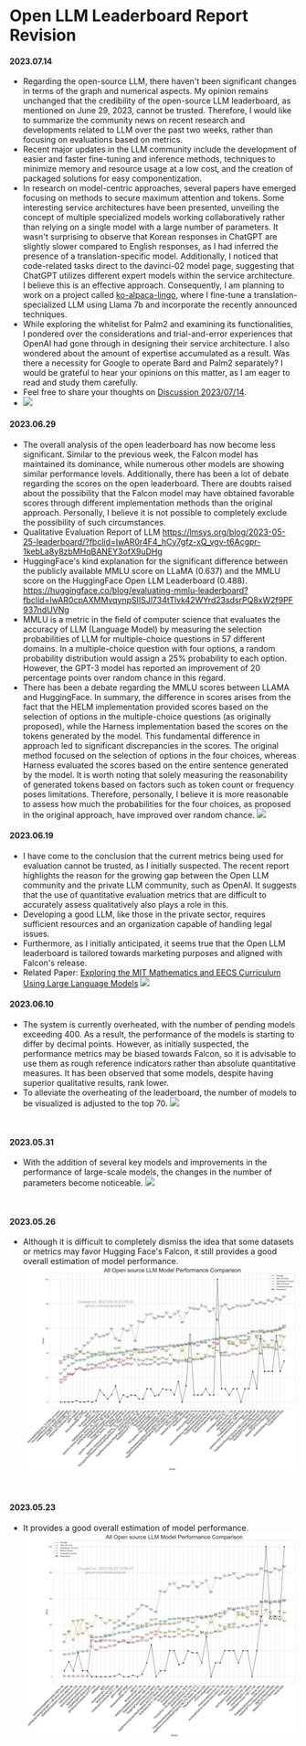 # Open LLM Leaderboard Report Revision


#### 2023.07.14
- Regarding the open-source LLM, there haven't been significant changes in terms of the graph and numerical aspects. My opinion remains unchanged that the credibility of the open-source LLM leaderboard, as mentioned on June 29, 2023, cannot be trusted. Therefore, I would like to summarize the community news on recent research and developments related to LLM over the past two weeks, rather than focusing on evaluations based on metrics.
- Recent major updates in the LLM community include the development of easier and faster fine-tuning and inference methods, techniques to minimize memory and resource usage at a low cost, and the creation of packaged solutions for easy componentization.
- In research on model-centric approaches, several papers have emerged focusing on methods to secure maximum attention and tokens. Some interesting service architectures have been presented, unveiling the concept of multiple specialized models working collaboratively rather than relying on a single model with a large number of parameters. It wasn't surprising to observe that Korean responses in ChatGPT are slightly slower compared to English responses, as I had inferred the presence of a translation-specific model. Additionally, I noticed that code-related tasks direct to the davinci-02 model page, suggesting that ChatGPT utilizes different expert models within the service architecture. I believe this is an effective approach. Consequently, I am planning to work on a project called [ko-alpaca-lingo](https://github.com/dsdanielpark/ko-alpaca-lingo), where I fine-tune a translation-specialized LLM using Llama 7b and incorporate the recently announced techniques.
- While exploring the whitelist for Palm2 and examining its functionalities, I pondered over the considerations and trial-and-error experiences that OpenAI had gone through in designing their service architecture. I also wondered about the amount of expertise accumulated as a result. Was there a necessity for Google to operate Bard and Palm2 separately? I would be grateful to hear your opinions on this matter, as I am eager to read and study them carefully.
- Feel free to share your thoughts on [Discussion 2023/07/14](https://github.com/dsdanielpark/open-llm-leaderboard-report/discussions/3).
- ![](assets/20230714/totalplot.png)

#### 2023.06.29
- The overall analysis of the open leaderboard has now become less significant. Similar to the previous week, the Falcon model has maintained its dominance, while numerous other models are showing similar performance levels. Additionally, there has been a lot of debate regarding the scores on the open leaderboard. There are doubts raised about the possibility that the Falcon model may have obtained favorable scores through different implementation methods than the original approach. Personally, I believe it is not possible to completely exclude the possibility of such circumstances.
- Qualitative Evaluation Report of LLM https://lmsys.org/blog/2023-05-25-leaderboard/?fbclid=IwAR0r4F4_hCy7gfz-xQ_vgv-t6Acgpr-1kebLa8y8zbMHqBANEY3ofX9uDHg
- HuggingFace's kind explanation for the significant difference between the publicly available MMLU score on LLaMA (0.637) and the MMLU score on the HuggingFace Open LLM Leaderboard (0.488). https://huggingface.co/blog/evaluating-mmlu-leaderboard?fbclid=IwAR0cpAXMMvqynpSIISJl734tTlvk42WYrd23sdsrPQ8xW2f9PF937ndUVNg
- MMLU is a metric in the field of computer science that evaluates the accuracy of LLM (Language Model) by measuring the selection probabilities of LLM for multiple-choice questions in 57 different domains. In a multiple-choice question with four options, a random probability distribution would assign a 25% probability to each option. However, the GPT-3 model has reported an improvement of 20 percentage points over random chance in this regard.
- There has been a debate regarding the MMLU scores between LLAMA and HuggingFace. In summary, the difference in scores arises from the fact that the HELM implementation provided scores based on the selection of options in the multiple-choice questions (as originally proposed), while the Harness implementation based the scores on the tokens generated by the model. This fundamental difference in approach led to significant discrepancies in the scores. The original method focused on the selection of options in the four choices, whereas Harness evaluated the scores based on the entire sentence generated by the model. It is worth noting that solely measuring the reasonability of generated tokens based on factors such as token count or frequency poses limitations. Therefore, personally, I believe it is more reasonable to assess how much the probabilities for the four choices, as proposed in the original approach, have improved over random chance.
![](assets/20230629/totalplot.png)

#### 2023.06.19

- I have come to the conclusion that the current metrics being used for evaluation cannot be trusted, as I initially suspected. The recent report highlights the reason for the growing gap between the Open LLM community and the private LLM community, such as OpenAI. It suggests that the use of quantitative evaluation metrics that are difficult to accurately assess qualitatively also plays a role in this.
- Developing a good LLM, like those in the private sector, requires sufficient resources and an organization capable of handling legal issues.
- Furthermore, as I initially anticipated, it seems true that the Open LLM leaderboard is tailored towards marketing purposes and aligned with Falcon's release.
- Related Paper: [Exploring the MIT Mathematics and EECS Curriculum Using Large Language Models](https://arxiv.org/abs/2306.08997)
![](assets/20230619/totalplot.png)


#### 2023.06.10
- The system is currently overheated, with the number of pending models exceeding 400. As a result, the performance of the models is starting to differ by decimal points. However, as initially suspected, the performance metrics may be biased towards Falcon, so it is advisable to use them as rough reference indicators rather than absolute quantitative measures. It has been observed that some models, despite having superior qualitative results, rank lower.
- To alleviate the overheating of the leaderboard, the number of models to be visualized is adjusted to the top 70.
![](assets/20230610/totalplot.png)

<br>

#### 2023.05.31
- With the addition of several key models and improvements in the performance of large-scale models, the changes in the number of parameters become noticeable.
![](assets/20230531/totalplot.png)

<br>



#### 2023.05.26
- Although it is difficult to completely dismiss the idea that some datasets or metrics may favor Hugging Face's Falcon, it still provides a good overall estimation of model performance.
![](assets/20230526/totalplot.png)
<br>



#### 2023.05.23
- It provides a good overall estimation of model performance.
![](assets/20230523/totalplot.png)
<br>

